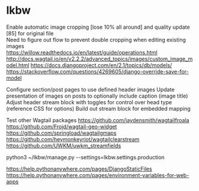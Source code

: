 # lkbw

Enable automatic image cropping [lose 10% all around] and quality update [85] for original file  
Need to figure out flow to prevent double cropping when editing existing images  
  https://willow.readthedocs.io/en/latest/guide/operations.html
  http://docs.wagtail.io/en/v2.2.2/advanced_topics/images/custom_image_model.html
  https://docs.djangoproject.com/en/2.1/topics/db/models/
  https://stackoverflow.com/questions/4269605/django-override-save-for-model

Configure section/post pages to use defined header images
Update presentation of images on posts to optionally include caption (image title)
Adjust header stream block with toggles for control over head type (reference CSS for options)
Build out stream block for embedded mapping

Test other Wagtail packages
  https://github.com/jaydensmith/wagtailfroala
  https://github.com/Frojd/wagtail-geo-widget
  https://github.com/springload/wagtailgmaps
  https://github.com/heymonkeyriot/wagtailclearstream
  https://github.com/UWKM/uwkm_streamfields

python3 ~/lkbw/manage.py <xxx> --settings=lkbw.settings.production

https://help.pythonanywhere.com/pages/DjangoStaticFiles
https://help.pythonanywhere.com/pages/environment-variables-for-web-apps
